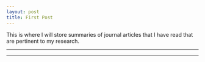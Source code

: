 ```yaml
---
layout: post
title: First Post
---
```

This is where I will store summaries of journal articles that I have read that are pertinent to my research.  

----
****
